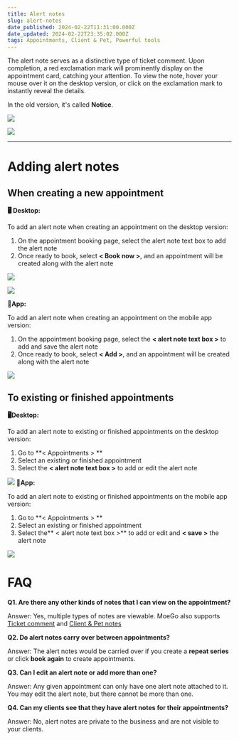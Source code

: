 ```yaml
---
title: Alert notes
slug: alert-notes
date_published: 2024-02-22T11:31:00.000Z
date_updated: 2024-02-22T23:35:02.000Z
tags: Appointments, Client & Pet, Powerful tools
---
```


The alert note serves as a distinctive type of ticket comment. Upon completion, a red exclamation mark will prominently display on the appointment card, catching your attention. To view the note, hover your mouse over it on the desktop version, or click on the exclamation mark to instantly reveal the details.

In the old version, it's called **Notice**.

![](__GHOST_URL__/content/images/2024/02/CleanShot-2024-02-21-at-23.44.36@2x-1.png)

![](__GHOST_URL__/content/images/2024/02/CleanShot-2024-02-22-at-15.23.41@2x.png)

---

# Adding alert notes 

## When creating a new appointment

**🖥️ Desktop:**

To add an alert note when creating an appointment on the desktop version:

1. On the appointment booking page, select the alert note text box to add the alert note
2. Once ready to book, select **< Book now >**, and an appointment will be created along with the alert note

![](__GHOST_URL__/content/images/2024/02/CleanShot-2024-02-22-at-00.10.45@2x-1.png)

![](__GHOST_URL__/content/images/2024/02/CleanShot-2024-02-22-at-00.11.40@2x.png)

**📱App:**

To add an alert note when creating an appointment on the mobile app version:

1. On the appointment booking page, select the **< alert note text box >** to add and save the alert note
2. Once ready to book, select **< Add >**, and an appointment will be created along with the alert note

![](__GHOST_URL__/content/images/2024/02/image-38.png)
## To existing or finished appointments

**🖥️Desktop:**

To add an alert note to existing or finished appointments on the desktop version:

1. Go to **< Appointments > **
2. Select an existing or finished appointment
3. Select the **< alert note text box >** to add or edit the alert note

![](__GHOST_URL__/content/images/2024/02/CleanShot-2024-02-22-at-00.15.32@2x.png)
**📱App:**

To add an alert note to existing or finished appointments on the mobile app version:

1. Go to **< Appointments > **
2. Select an existing or finished appointment
3. Select the** < alert note text box >** to add or edit and **< save >** the alert note 

![](__GHOST_URL__/content/images/2024/02/image-39.png)
# FAQ

**Q1. Are there any other kinds of notes that I can view on the appointment?**

Answer: Yes, multiple types of notes are viewable. MoeGo also supports [Ticket comment](__GHOST_URL__/add-grooming-notes/) and [Client & Pet notes](__GHOST_URL__/pet-notes/)

**Q2. Do alert notes carry over between appointments?**

Answer: The alert notes would be carried over if you create a **repeat series** or click **book again** to create appointments. 

**Q3. Can I edit an alert note or add more than one?**

Answer: Any given appointment can only have one alert note attached to it. You may edit the alert note, but there cannot be more than one.

**Q4. Can my clients see that they have alert notes for their appointments?**

Answer: No, alert notes are private to the business and are not visible to your clients.
